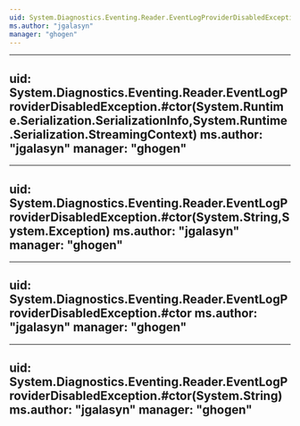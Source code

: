 ```yaml
---
uid: System.Diagnostics.Eventing.Reader.EventLogProviderDisabledException
ms.author: "jgalasyn"
manager: "ghogen"
---
```


---
uid: System.Diagnostics.Eventing.Reader.EventLogProviderDisabledException.#ctor(System.Runtime.Serialization.SerializationInfo,System.Runtime.Serialization.StreamingContext)
ms.author: "jgalasyn"
manager: "ghogen"
---

---
uid: System.Diagnostics.Eventing.Reader.EventLogProviderDisabledException.#ctor(System.String,System.Exception)
ms.author: "jgalasyn"
manager: "ghogen"
---

---
uid: System.Diagnostics.Eventing.Reader.EventLogProviderDisabledException.#ctor
ms.author: "jgalasyn"
manager: "ghogen"
---

---
uid: System.Diagnostics.Eventing.Reader.EventLogProviderDisabledException.#ctor(System.String)
ms.author: "jgalasyn"
manager: "ghogen"
---
